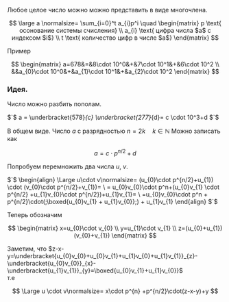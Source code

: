 Любое целое число можно можно представить в виде многочлена.

$$
\large a \normalsize= \sum_{i=0}^t a_{i}p^i \quad
\begin{matrix}
p \text{ осонование системы счисления} \\
a_{i} \text{ цифра числа $a$ с индексом $i$} \\
t \text{ количество цифр в числе $a$}
\end{matrix}
$$

Пример

$$
\begin{matrix}
a=678&=&8\cdot 10^0&+&7\cdot 10^1&+&6\cdot 10^2 \\
&&a_{0}\cdot 10^0&+&a_{1}\cdot 10^1&+&a_{2}\cdot 10^2
\end{matrix}
$$

### Идея.

Число можно разбить пополам.

$`$ a = \underbracket{578}_{c} \underbracket{277}_{d}= c \cdot 10^3+d $`$

В общем виде. Число $a$ с разрядностью $n=2k \quad k \in \mathbb{N}$
Можно записать как

$$
a= c\cdot p^{n/2}+d
$$

Попробуем перемножить два числа $u$, $v$.

$`$
\begin{align}
\Large u\cdot v\normalsize= (u_{0}\cdot p^{n/2}+u_{1}) \cdot (v_{0}\cdot p^{n/2}+v_{1})= \\
= u_{0}v_{0}\cdot p^n+(u_{0}v_{1} \cdot p^{n/2} +u_{1}v_{0}\cdot p^{n/2})+u_{1}v_{1}= \\
=u_{0}v_{0}\cdot p^n +  p^{n/2}\cdot(\;\boxed{u_{0}v_{1} + u_{1}v_{0}}\;) + u_{1}v_{1}
\end{align}
$`$

Теперь обозначим

$$
\begin{matrix}
x=u_{0}\cdot v_{0} \\
y=u_{1}\cdot v_{1} \\
z=(u_{0}+u_{1})(v_{0}+v_{1})
\end{matrix}
$$

Заметим, что $`z-x-y=\underbracket{u_{0}v_{0}+u_{0}v_{1}+u_{1}v_{0}+u_{1}v_{1}}_{z}-\underbracket{u_{0}v_{0}}_{x}-\underbracket{u_{1}v_{1}}_{y}=\boxed{u_{0}v_{1}+u_{1}v_{0}}`$  
т.е

$$
\Large u \cdot v\normalsize= x\cdot p^{n}
+p^{n/2}\cdot(z-x-y)+y
$$
